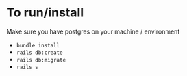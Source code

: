 # To run/install

Make sure you have postgres on your machine / environment

- `bundle install`
- `rails db:create`
- `rails db:migrate`
- `rails s`